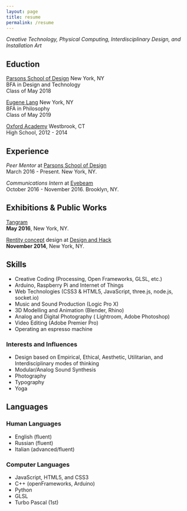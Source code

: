 ```yaml
---
layout: page
title: resume
permalink: /resume
---
```


*Creative Technology, Physical Computing, Interdisciplinary Design, and Installation Art*

## Eduction
[Parsons School of Design](http://www.newschool.edu/parsons/) New York, NY <br>
BFA in Design and Technology <br>
Class of May 2018

[Eugene Lang](http://www.newschool.edu/lang/) New York, NY <br>
BFA in Philosophy <br>
Class of May 2019

[Oxford Academy](http://www.oxfordacademy.net/) Westbrook, CT <br>
High School, 2012 - 2014

## Experience

*Peer Mentor* at [Parsons School of Design](http://www.newschool.edu/parsons/) <br>
March 2016 - Present. New York, NY.

*Communications Intern* at [Eyebeam](http://eyebeam.org/) <br>
October 2016 - November 2016. Brooklyn, NY.

## Exhibitions & Public Works
[Tangram](https://www.facebook.com/events/860600520716726) <br>
**May 2016**, New York, NY.

[Rentity concept](https://www.crunchbase.com/organization/rentity#/entity) design at [Design and Hack](https://events.newschool.edu/event/design_and_hack_opening_ceremonies_hackathon) <br>
**November 2014**, New York, NY.

## Skills
- Creative Coding (Processing, Open Frameworks, GLSL, etc.)
- Arduino, Raspberry Pi and Internet of Things
- Web Technologies (CSS3 & HTML5, JavaScript, three.js, node.js, socket.io)
- Music and Sound Production (Logic Pro X)
- 3D Modelling and Animation (Blender, Rhino)
- Analog and Digital Photography ( Lightroom, Adobe Photoshop)
- Video Editing (Adobe Premier Pro)
- Operating an espresso machine

### Interests and Influences
- Design based on Empirical, Ethical, Aesthetic, Utilitarian, and Interdisciplinary modes of thinking
- Modular/Analog Sound Synthesis
- Photography
- Typography
- Yoga

## Languages
### Human Languages

- English (fluent)
- Russian (fluent)
- Italian (advanced/fluent)

### Computer Languages

- JavaScript, HTML5, and CSS3
- C++ (openFrameworks, Arduino)
- Python
- GLSL
- Turbo Pascal (1st)
